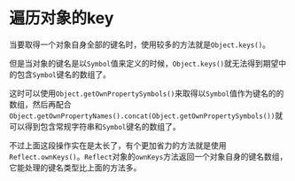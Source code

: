 # 遍历对象的key

当要取得一个对象自身全部的键名时，使用较多的方法就是`Object.keys()`。

但是当对象的键名是以`Symbol`值来定义的时候，`Object.keys()`就无法得到期望中的包含`Symbol`键名的数组了。

这时可以使用`Object.getOwnPropertySymbols()`来取得以`Symbol`值作为键名的的数组，然后再配合`Object.getOwnPropertyNames().concat(Object.getOwnPropertySymbols())`就可以得到包含常规字符串和`Symbol`键名的数组了。

不过上面这段操作实在是太长了，有个更加省力的方法就是使用`Reflect.ownKeys()`。`Reflect`对象的`ownKeys`方法返回一个对象自身的键名数组，它能处理的键名类型比上面的方法多。
